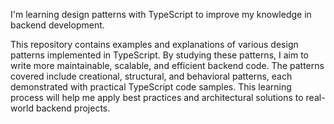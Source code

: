   
I'm learning design patterns with TypeScript to improve my knowledge in backend development.
  
This repository contains examples and explanations of various design patterns implemented in TypeScript. By studying these patterns, I aim to write more maintainable, scalable, and efficient backend code. The patterns covered include creational, structural, and behavioral patterns, each demonstrated with practical TypeScript code samples. This learning process will help me apply best practices and architectural solutions to real-world backend projects.